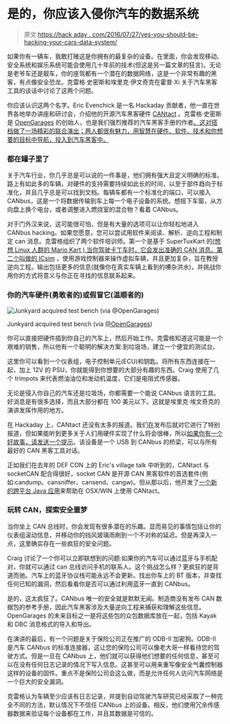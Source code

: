 # 是的，你应该入侵你汽车的数据系统

> 原文:[https://hack aday . com/2016/07/27/yes-you-should-be-hacking-your-cars-data-system/](https://hackaday.com/2016/07/27/yes-you-should-be-hacking-your-cars-data-system/)

如果你有一辆车，我敢打赌这是你拥有的最复杂的设备。在里面，你会发现移动、安全系统和娱乐系统可能会使用几十年前的技术(但这是另一篇文章的狂言)。无论是老爷车还是靓车，你的座驾都有一个潜在的数据网络，这是一个非常有趣的黑客，有点像安全恐龙。克雷格·史密斯和埃里克·伊文奇克在霍普·Xi 关于汽车黑客工具的谈话中讨论了这两个问题。

你应该认识这两个名字。Eric Evenchick 是一名 Hackaday 贡献者，他一直在世界各地举办讲座和研讨会，介绍他的开源汽车黑客硬件 [CANtact](http://linklayer.github.io/cantact/) 。克雷格·史密斯是 [OpenGarages](http://opengarages.org/) 的创始人，也是我们强烈推荐的汽车黑客手册的作者[。这对搭档做了一场精彩的联合演出；两人都很有魅力，用智慧在硬件、软件、技术和你想要的目标中导航，投入到汽车黑客中。](http://hackaday.com/2016/06/23/books-you-should-read-the-car-hackers-handbook/)

### 都在罐子里了

关于汽车行业，你几乎总是可以说的一件事是，他们拥有强大且定义明确的标准。路上有如此多的车辆，对硬件的支持需要持续如此长的时间，以至于部件趋向于标准化，并且几乎总是可以找到文档。每辆车都有一个标准化的端口，可以接入 CANbus，这是一个将数据传输到车上每一个电子设备的系统。想摇下车窗，从方向盘上换个电台，或者调整进入燃烧室的混合物？看着 CANbus。

对于门外汉来说，这可能很可怕，但是有大量的选项可以让你轻松地进入 CANbus hacking。如果您愿意，您可以尝试用软件来阅读、解析、逆向工程和制定 can 消息。克雷格组织了两个软件培训师。第一个是基于 SuperTuxKart 的[(想想 Linux 人群的 Mario Kart ),当你驾驶卡丁车时，它会发出准确的 CAN 消息。第二个叫做](https://github.com/zombieCraig/stk-code)[的 ICsim](https://github.com/zombieCraig/ICsim) ，使用游戏控制器来操作虚拟车辆，并且更加复杂，旨在教授逆向工程。输出包括更多的信息(就像你在真实车辆上看到的嘈杂洪水)，并挑战你用你的方式将意义与你正在寻找的信息联系起来。

### 你的汽车硬件(勇敢者的)或假冒它(温顺者的)

![Junkyard acquired test bench (via @OpenGarages)](../Images/50e9e630ef00bc6aecfb07d5e52a7e18.png)

Junkyard acquired test bench (via [@OpenGarages](https://twitter.com/opengarages/status/481893800508682241))

你可以直接把硬件插到你自己的汽车上，然后开始工作。克雷格知道这可能是一个艰难的销售，所以他有一个聪明的解决方案:到垃圾场，建立一个便宜的测试台。

这里你可以看到一个仪表组，电子控制单元(ECU)和钥匙。将所有东西连接在一起，加上 12V 的 PSU，你就能得到你想要的大部分有趣的东西。Craig 使用了几个 trimpots 来代表燃油油位和发动机温度，它们是电阻式传感器。

无论是侵入你自己的汽车还是垃圾场，你都需要一个能说 CANbus 语言的工具。好消息是有很多选择，而且大部分都在 100 美元以下。这就是埃里克·埃文奇克的演讲发挥作用的地方。

在 Hackaday 上，CANtact 还没有太多的报道。我们[在](http://hackaday.com/2015/03/28/speaking-can-with-open-source-hardware/)发布后就对它进行了特别报道，但如果能听到更多关于人们用硬件实现了什么将会很棒，所以[如果你有一个好故事，请发送一个提示](http://hackaday.com/about/)。该设备是一个 USB 到 CANbus 的桥梁，可以与所有最好的 CAN 黑客工具对话。

正如我们在去年的 DEF CON 上的 Eric's village talk 中听到的，CANtact 与 socketCAN 配合得很好，socket CAN 是开源 CAN 黑客软件的首选套件(例如:candump、cansniffer、cansend、cangw)。但从那以后，他开发了[一个新的跨平台 Java 应用](http://github.com/linklayer/cantact-app)来帮助在 OSX/WIN 上使用 CANtact。

### 玩转 CAN，探索安全噩梦

当你坐上 CAN 总线时，你会发现有很多潜在的乐趣。显而易见的事情包括让你的仪表组滚动信息，并移动你的挡风玻璃雨刷到一个不对称的延迟。但是再深入一点，这里确实存在一些疯狂的安全问题。

Craig 讨论了一个你可以立即联想到的问题:如果你的汽车可以通过蓝牙与手机配对，你就可以通过 can 总线访问手机的联系人。这个挑战怎么样？更疯狂的是背道而驰。汽车上的蓝牙协议栈可能永远不会更新。找出你车上的 BT 版本，并查找任何已知的漏洞，然后看看你是否可以通过利用蓝牙一直到 CANbus。

是的，这太疯狂了。CANbus 唯一的安全就是默默无闻。制造商没有发布 CAN 数据包的参考手册，因此汽车黑客涉及大量逆向工程来捕获和理解这些信息。OpenGarages 的未来目标之一是将这些包的众包数据库放在一起，包括 Kayak 和 DBC 消息格式的导入和导出。

在演讲的最后，有一个问题是关于保险公司正在推广的 ODB-II 加密狗。ODB-II 是汽车 CANbus 的标准连接器，这让您的保险公司可以像老大哥一样看待您的驾驶方式。但是一旦在 CANbus 上，他们就可以获得他们想要的任何信息，甚至可以在没有任何日志记录的情况下写入信息。这甚至可以用来重写像安全气囊控制器这样的设备的固件。重点不是保险公司会这么做，而是允许任何人访问汽车网络是一个巨大的安全漏洞。

克雷格认为车辆至少应该有日志记录，并提到自动驾驶汽车研究已经采取了一种完全不同的方法，默认情况下不信任 CANbus 上的设备。相反，他们使用冗余传感器数据来验证每个设备都在工作，并且其数据是可信的。